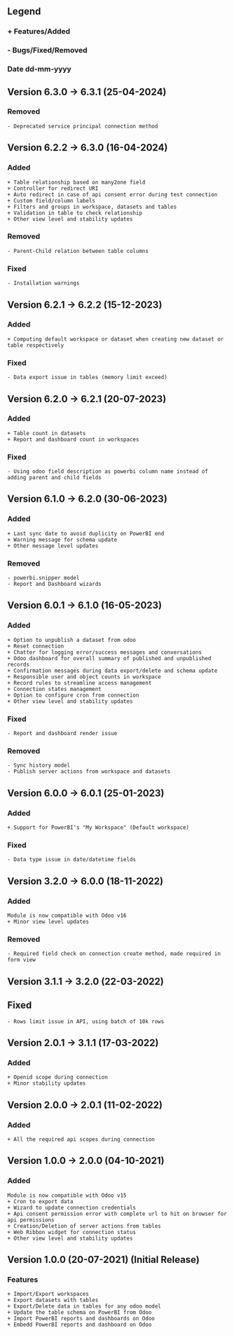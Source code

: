 ## Legend
### + Features/Added
### - Bugs/Fixed/Removed
### Date dd-mm-yyyy


## Version 6.3.0 -> 6.3.1 (25-04-2024)
### Removed
    - Deprecated service principal connection method


## Version 6.2.2 -> 6.3.0 (16-04-2024)
### Added
    + Table relationship based on many2one field
    + Controller for redirect URI
    + Auto redirect in case of api consent error during test connection
    + Custom field/column labels
    + Filters and groups in workspace, datasets and tables
    + Validation in table to check relationship
    + Other view level and stability updates
### Removed
    - Parent-Child relation between table columns
### Fixed
    - Installation warnings


## Version 6.2.1 -> 6.2.2 (15-12-2023)
### Added
    + Computing default workspace or dataset when creating new dataset or table respectively
### Fixed
    - Data export issue in tables (memory limit exceed)

## Version 6.2.0 -> 6.2.1 (20-07-2023)
### Added
    + Table count in datasets
    + Report and dashboard count in workspaces
### Fixed
    - Using odoo field description as powerbi column name instead of adding parent and child fields


## Version 6.1.0 -> 6.2.0 (30-06-2023)
### Added
    + Last sync date to avoid duplicity on PowerBI end
    + Warning message for schema update
    + Other message level updates
### Removed
    - powerbi.snipper model
    - Report and Dashboard wizards


## Version 6.0.1 -> 6.1.0 (16-05-2023)
### Added
    + Option to unpublish a dataset from odoo
    + Reset connection
    + Chatter for logging error/success messages and conversations
    + Odoo dashboard for overall summary of published and unpublished records
    + Confirmation messages during data export/delete and schema update
    + Responsible user and object counts in workspace
    + Record rules to streamline access management
    + Connection states management
    + Option to configure cron from connection
    + Other view level and stability updates
### Fixed
    - Report and dashboard render issue
### Removed
    - Sync history model
    - Publish server actions from workspace and datasets


## Version 6.0.0 -> 6.0.1 (25-01-2023)
### Added
    + Support for PowerBI's "My Workspace" (Default workspace)
### Fixed
    - Data type issue in date/datetime fields


## Version 3.2.0 -> 6.0.0 (18-11-2022)
### Added
    Module is now compatible with Odoo v16
    + Minor view level updates
### Removed
    - Required field check on connection create method, made required in form view


## Version 3.1.1 -> 3.2.0 (22-03-2022)
## Fixed
    - Rows limit issue in API, using batch of 10k rows


## Version 2.0.1 -> 3.1.1 (17-03-2022)
### Added
    + Openid scope during connection
    + Minor stability updates


## Version 2.0.0 -> 2.0.1 (11-02-2022)
### Added
    + All the required api scopes during connection


## Version 1.0.0 -> 2.0.0 (04-10-2021)
### Added
    Module is now compatible with Odoo v15
    + Cron to export data
    + Wizard to update connection credentials
    + Api consent permission error with complete url to hit on browser for api permissions
    + Creation/Deletion of server actions from tables
    + Web Ribbon widget for connection status
    + Other view level and stability updates


## Version 1.0.0 (20-07-2021) (Initial Release)
### Features
    + Import/Export workspaces
    + Export datasets with tables
    + Export/Delete data in tables for any odoo model
    + Update the table schema on PowerBI from Odoo
    + Import PowerBI reports and dashboards on Odoo
    + Embedd PowerBI reports and dashboard on Odoo

